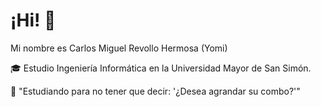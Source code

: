 # ¡Hi! 👋

Mi nombre es Carlos Miguel Revollo Hermosa (Yomi)

🎓 Estudio Ingeniería Informática en la Universidad Mayor de San Simón.


💾 "Estudiando para no tener que decir: '¿Desea agrandar su combo?'"
